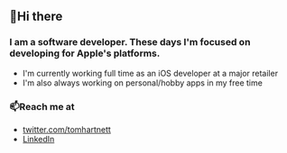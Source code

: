 ## 👋Hi there

### I am a software developer. These days I'm focused on developing for Apple's platforms.

- I'm currently working full time as an iOS developer at a major retailer
- I'm also always working on personal/hobby apps in my free time

### 📫Reach me at
- [twitter.com/tomhartnett](https://twitter.com/tomhartnett)
- [LinkedIn](https://www.linkedin.com/in/0tomhartnett/)
